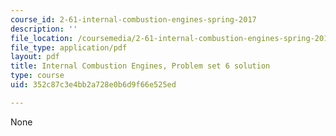 ```yaml
---
course_id: 2-61-internal-combustion-engines-spring-2017
description: ''
file_location: /coursemedia/2-61-internal-combustion-engines-spring-2017/352c87c3e4bb2a728e0b6d9f66e525ed_MIT2_61S17_ps6_soln.pdf
file_type: application/pdf
layout: pdf
title: Internal Combustion Engines, Problem set 6 solution
type: course
uid: 352c87c3e4bb2a728e0b6d9f66e525ed

---
```

None